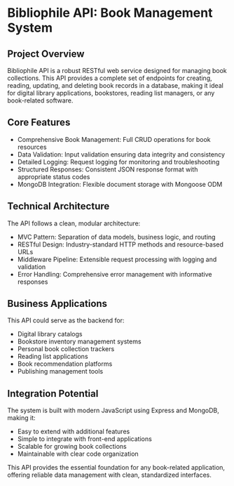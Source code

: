 # Bibliophile API: Book Management System

## Project Overview
Bibliophile API is a robust RESTful web service designed for managing book collections. This API provides a complete set of endpoints for creating, reading, updating, and deleting book records in a database, making it ideal for digital library applications, bookstores, reading list managers, or any book-related software.

## Core Features
- Comprehensive Book Management: Full CRUD operations for book resources
- Data Validation: Input validation ensuring data integrity and consistency
- Detailed Logging: Request logging for monitoring and troubleshooting
- Structured Responses: Consistent JSON response format with appropriate status codes
- MongoDB Integration: Flexible document storage with Mongoose ODM

## Technical Architecture
The API follows a clean, modular architecture:
- MVC Pattern: Separation of data models, business logic, and routing
- RESTful Design: Industry-standard HTTP methods and resource-based URLs
- Middleware Pipeline: Extensible request processing with logging and validation
- Error Handling: Comprehensive error management with informative responses

## Business Applications
This API could serve as the backend for:
- Digital library catalogs
- Bookstore inventory management systems
- Personal book collection trackers
- Reading list applications
- Book recommendation platforms
- Publishing management tools

## Integration Potential
The system is built with modern JavaScript using Express and MongoDB, making it:
- Easy to extend with additional features
- Simple to integrate with front-end applications
- Scalable for growing book collections
- Maintainable with clear code organization

This API provides the essential foundation for any book-related application, offering reliable data management with clean, standardized interfaces.
